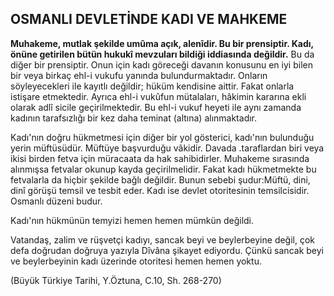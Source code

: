 ## OSMANLI DEVLETİNDE KADI VE MAHKEME

**Muhakeme, mutlak şekilde umûma açık, alenîdir. Bu bir prensiptir. Kadı, önüne getirilen bütün hukukî mevzuları bildiği iddiasında değildir.** Bu da diğer bir prensiptir. Onun için kadı göreceği davanın konusunu en iyi bilen bir veya birkaç ehl-i vukufu yanında bulundur­maktadır. Onların söyleyecekleri ile kayıtlı değildir; hü­küm kendisine aittir. Fakat onlarla istişare etmektedir. Ayrıca ehl-i vukûfun mütalaları, hâkimin kararına ekli olarak adlî sicile geçirilmektedir. Bu ehl-i vukuf heyeti ile aynı zamanda kadının tarafsızlığı bir kez daha teminat (altına) alınmaktadır.

Kadı'nın doğru hükmetmesi için diğer bir yol gösteri­ci, kadı'nın bulunduğu yerin müftüsüdür. Müftüye baş­vurduğu vâkidir. Davada .taraflardan biri veya ikisi bir­den fetva için müracaata da hak sahibidirler. Muhakeme sırasında alınmışsa fetvalar okunup kayda geçirilmelidir. Fakat kadı hükmetmekte bu fetvalarla da hiçbir şekilde bağlı değildir. Bunun sebebi şudur:Müftü, dini, dinî gö­rüşü temsil ve tesbit eder. Kadı ise devlet otoritesinin temsilcisidir. Osmanlı düzeni budur.

Kadı'nın hükmünün temyizi hemen hemen mümkün değildi.

Vatandaş, zalim ve rüşvetçi kadıyı, sancak beyi ve beylerbeyine değil, çok defa doğrudan doğruya yazıyla Dîvâna şikayet ediyordu. Çünkü sancak beyi ve beyler­beyinin kadı üzerinde otoritesi hemen hemen yoktu.

(Büyük Türkiye Tarihi, Y.Öztuna, C.10, Sh. 268-270)
